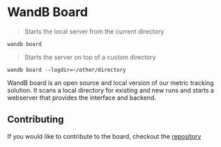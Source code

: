 # WandB Board

> Starts the local server from the current directory

```shell
wandb board
```

> Starts the server on top of a custom directory

```shell
wandb board --logdir=~/other/directory
```

WandB board is an open source and local version of our metric tracking solution.  It scans a 
local directory for existing and new runs and starts a webserver that provides the interface and backend.

## Contributing

If you would like to contribute to the board, checkout the [repository](https://github.com/wandb/client/blob/master/DEVELOPMENT.md)